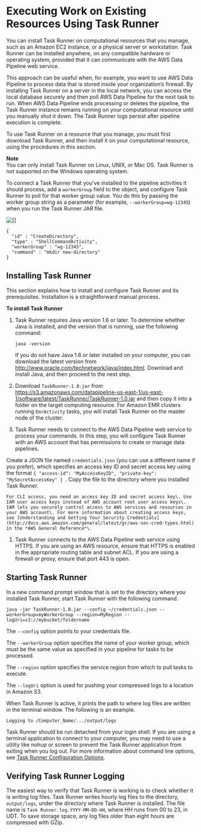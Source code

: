 # Executing Work on Existing Resources Using Task Runner<a name="dp-how-task-runner-user-managed"></a>

You can install Task Runner on computational resources that you manage, such as an Amazon EC2 instance, or a physical server or workstation\. Task Runner can be installed anywhere, on any compatible hardware or operating system, provided that it can communicate with the AWS Data Pipeline web service\.

This approach can be useful when, for example, you want to use AWS Data Pipeline to process data that is stored inside your organization’s firewall\. By installing Task Runner on a server in the local network, you can access the local database securely and then poll AWS Data Pipeline for the next task to run\. When AWS Data Pipeline ends processing or deletes the pipeline, the Task Runner instance remains running on your computational resource until you manually shut it down\. The Task Runner logs persist after pipeline execution is complete\. 

To use Task Runner on a resource that you manage, you must first download Task Runner, and then install it on your computational resource, using the procedures in this section\. 

**Note**  
 You can only install Task Runner on Linux, UNIX, or Mac OS\. Task Runner is not supported on the Windows operating system\. 

To connect a Task Runner that you've installed to the pipeline activities it should process, add a `workerGroup` field to the object, and configure Task Runner to poll for that worker group value\. You do this by passing the worker group string as a parameter \(for example, `--workerGroup=wg-12345`\) when you run the Task Runner JAR file\. 

![\[\]](http://docs.aws.amazon.com/datapipeline/latest/DeveloperGuide/images/dp-task-runner-user-emr-jobflow.png)

```
{
  "id" : "CreateDirectory",
  "type" : "ShellCommandActivity",
  "workerGroup" : "wg-12345",
  "command" : "mkdir new-directory"
}
```

## Installing Task Runner<a name="dp-installing-taskrunner"></a>

This section explains how to install and configure Task Runner and its prerequisites\. Installation is a straightforward manual process\.

**To install Task Runner**

1. Task Runner requires Java version 1\.6 or later\. To determine whether Java is installed, and the version that is running, use the following command:

   ```
   java -version
   ```

    If you do not have Java 1\.6 or later installed on your computer, you can download the latest version from [http://www\.oracle\.com/technetwork/java/index\.html](http://www.oracle.com/technetwork/java/index.html)\. Download and install Java, and then proceed to the next step\.

1. Download `TaskRunner-1.0.jar` from [https://s3\.amazonaws\.com/datapipeline\-us\-east\-1/us\-east\-1/software/latest/TaskRunner/TaskRunner\-1\.0\.jar](https://s3.amazonaws.com/datapipeline-us-east-1/us-east-1/software/latest/TaskRunner/TaskRunner-1.0.jar) and then copy it into a folder on the target computing resource\. For Amazon EMR clusters running `EmrActivity` tasks, you will install Task Runner on the master node of the cluster\.

1.  Task Runner needs to connect to the AWS Data Pipeline web service to process your commands\. In this step, you will configure Task Runner with an AWS account that has permissions to create or manage data pipelines\. 

   Create a JSON file named `credentials.json` \(you can use a different name if you prefer\), which specifies an access key ID and secret access key using the format `{ "access-id": "MyAccessKeyID", "private-key": "MySecretAccessKey" } `\. Copy the file to the directory where you installed Task Runner\. 

    For CLI access, you need an access key ID and secret access key\. Use IAM user access keys instead of AWS account root user access keys\. IAM lets you securely control access to AWS services and resources in your AWS account\. For more information about creating access keys, see [Understanding and Getting Your Security Credentials](http://docs.aws.amazon.com/general/latest/gr/aws-sec-cred-types.html) in the *AWS General Reference*\. 

1. Task Runner connects to the AWS Data Pipeline web service using HTTPS\. If you are using an AWS resource, ensure that HTTPS is enabled in the appropriate routing table and subnet ACL\. If you are using a firewall or proxy, ensure that port 443 is open\.

## Starting Task Runner<a name="dp-activate-task-runner"></a>

In a new command prompt window that is set to the directory where you installed Task Runner, start Task Runner with the following command\.

```
java -jar TaskRunner-1.0.jar --config ~/credentials.json --workerGroup=myWorkerGroup --region=MyRegion --logUri=s3://mybucket/foldername
```

The `--config` option points to your credentials file\.

The `--workerGroup` option specifies the name of your worker group, which must be the same value as specified in your pipeline for tasks to be processed\.

The `--region` option specifies the service region from which to pull tasks to execute\.

The `--logUri` option is used for pushing your compressed logs to a location in Amazon S3\.

When Task Runner is active, it prints the path to where log files are written in the terminal window\. The following is an example\.

```
Logging to /Computer_Name/.../output/logs
```

Task Runner should be run detached from your login shell\. If you are using a terminal application to connect to your computer, you may need to use a utility like nohup or screen to prevent the Task Runner application from exiting when you log out\. For more information about command line options, see [Task Runner Configuration Options](dp-taskrunner-config-options.md)\.

## Verifying Task Runner Logging<a name="dp-verify-task-runner"></a>

The easiest way to verify that Task Runner is working is to check whether it is writing log files\. Task Runner writes hourly log files to the directory, `output/logs`, under the directory where Task Runner is installed\. The file name is `Task Runner.log.YYYY-MM-DD-HH`, where HH runs from 00 to 23, in UDT\. To save storage space, any log files older than eight hours are compressed with GZip\.